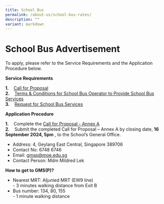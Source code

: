 ```yaml
---
title: School Bus
permalink: /about-us/school-bus-rates/
description: ""
variant: markdown
---
```

# **School Bus Advertisement**

To apply, please refer to the Service Requirements and the Application Procedure below.

**Service Requirements**  
  
**1.**    [Call for Proposal](/files/1__2024_GMSP_Call_for_Proposals__For_Single_Bus_Service___final_.pdf)\
**2.**    [Terms & Conditions for School Bus Operator to Provide School Bus Services](/files/3__2024_GMSP_T_C_for_School_Bus_Operator_to_Provide_School_Bus_Services__For_Single_Bus_Service_.pdf)\
**3.**    [Request for School Bus Services](/files/4__2024_GMSP_Request_for_School_Bus_Service_and_T_C_Governing_the_Requests_for_Services___For_Single_Bus_Service_.pdf)

**Application Procedure**  
  
**1.**    Complete the [Call for Proposal - Annex A](/files/2__2024_GMSP_Information_from_Vendor__For_Single_Bus_Service_.pdf) \
**2.**    Submit the completed Call for Proposal – Annex A by closing date, **16 September 2024, 5pm** , to the School’s General Office.

* Address: 4, Geylang East Central,&nbsp;Singapore 389706
* Contact No: 6748 6746
* Email: [gmsp@moe.edu.sg](gmsp@moe.edu.sg)
* Contact Person: Mdm Mildred Lek 

**How to get to GMS(P)?**

*   Nearest MRT: Aljunied MRT (EW9 line)  
    \- 3 minutes walking distance from Exit B
*   Bus number: 134, 80, 155  
    \- 1 minute walking distance